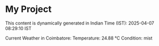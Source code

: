 # My Project

This content is dynamically generated in Indian Time (IST): 2025-04-07 08:29:10 IST


Current Weather in Coimbatore:
Temperature: 24.88 °C
Condition: mist
